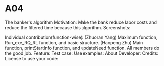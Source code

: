 # A04
The banker's algorithm
Motivation: Make the bank reduce labor costs and reduce the filtered time because this algorithm.
Screenshots: 

Individual contribution(function-wise): (Zhuoran Yang) Maximum function, Run_exe_RQ_RL function, and basic structure.
                                        (Haopeng Zhu) Main function, printStartInfo function, and updateNeed function.
                                        All members do the good job.
Feature:
Test case: 
Use examples: 
About Developer:
Credits: 
License to use your code: 
